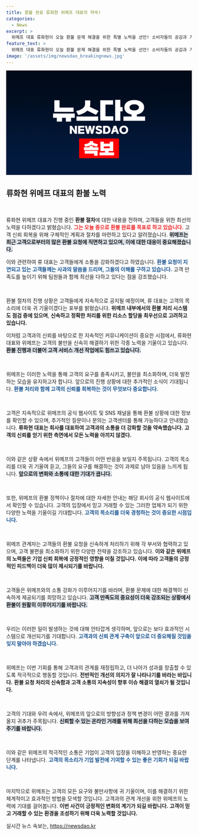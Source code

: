 ```yaml
---
title: 환불 완료 류화현 위메프 대표의 약속!
categories:
  - News
excerpt: >
  위메프 대표 류화현이 오늘 환불 문제 해결을 위한 특별 노력을 선언! 소비자들의 공감과 기대가 커지는 가운데, 그의 진짜 의도는 무엇인지 살펴보자. 클릭해서 자세히 알아보세요!
feature_text: >
  위메프 대표 류화현이 오늘 환불 문제 해결을 위한 특별 노력을 선언! 소비자들의 공감과 기대가 커지는 가운데, 그의 진짜 의도는 무엇인지 살펴보자. 클릭해서 자세히 알아보세요!
image: '/assets/img/newsdao_breakingnews.jpg'
---
```


<p><img src="/assets/img/newsdao_breakingnews.jpg" alt="pcversion 속보" /></p>

<h2 data-ke-size="size26">류화현 위메프 대표의 환불 노력</h2>

<p data-ke-size="size16">&nbsp;</p>

<p>류화현 위메프 대표가 진행 중인 <b>환불 절차</b>에 대한 내용을 전하며, 고객들을 위한 최선의 노력을 다하겠다고 밝혔습니다. <b><span style="color: #ee2323;">그는 오늘 중으로 환불 완료를 목표로 하고 있습니다.</span></b> 고객 신뢰 회복을 위해 구체적인 계획과 절차를 마련하고 있다고 알려졌습니다. <b><span style="background-color: #21538527;">위메프는 최근 고객으로부터의 많은 환불 요청에 직면하고 있으며, 이에 대한 대응이 중요해졌습니다.</span></b> </p>

<p>이와 관련하여 류 대표는 고객들에게 소통을 강화하겠다고 하였습니다. <b><span style="color: #1a5490;">환불 요청이 지연되고 있는 고객들께는 사과의 말씀을 드리며, 그들의 이해를 구하고 있습니다.</span></b> 고객 만족도를 높이기 위해 팀원들과 함께 최선을 다하고 있다는 점을 강조했습니다.</p>

<p data-ke-size="size16">&nbsp;</p>

<p>환불 절차의 진행 상황은 고객들에게 지속적으로 공지될 예정이며, 류 대표는 고객의 목소리에 더욱 귀 기울이겠다는 포부를 밝혔습니다. <b>위메프 내부에서의 환불 처리 시스템도 점검 중에 있으며</b>, <b><span style="ee2323;">신속하고 정확한 처리를 위한 리소스 할당을 최우선으로 고려하고 있습니다.</span></b> </p>

<p>이처럼 고객과의 신뢰를 바탕으로 한 지속적인 커뮤니케이션이 중요한 시점에서, 류화현 대표와 위메프는 고객의 불만을 신속히 해결하기 위한 각종 노력을 기울이고 있습니다. <b><span style="background-color: #21538527;">환불 진행과 더불어 고객 서비스 개선 작업에도 힘쓰고 있습니다.</span></b> </p>

<p data-ke-size="size16">&nbsp;</p>

<p>위메프는 이러한 노력을 통해 고객의 요구를 충족시키고, 불만을 최소화하며, 더욱 발전하는 모습을 유지하고자 합니다. 앞으로의 진행 상황에 대한 추가적인 소식이 기대됩니다. <b><span style="color: #1a5490;">환불 처리와 함께 고객의 신뢰를 회복하는 것이 무엇보다 중요합니다.</span></b> </p>

<p data-ke-size="size16">&nbsp;</p>

<p>고객은 지속적으로 위메프의 공식 웹사이트 및 SNS 채널을 통해 환불 상황에 대한 정보를 확인할 수 있으며, 추가적인 질문이나 문의는 고객센터를 통해 가능하다고 안내했습니다. <b>류화현 대표는 회사를 대표하여 고객과의 소통을 더 강화할 것을 약속했습니다.</b> <b><span style="ee2323;">고객의 신뢰를 얻기 위한 측면에서 모든 노력을 아끼지 않겠다.</span></b></p>

<p data-ke-size="size16">&nbsp;</p>

<p>이와 같은 상황 속에서 위메프의 고객들이 어떤 반응을 보일지 주목됩니다. 고객의 목소리를 더욱 귀 기울여 듣고, 그들의 요구를 해결하는 것이 과제로 남아 있음을 느끼게 됩니다. <b><span style="background-color: #21538527;">앞으로의 변화와 소통에 대한 기대가 큽니다.</span></b> </p>

<p data-ke-size="size16">&nbsp;</p>

<p>또한, 위메프의 환불 정책이나 절차에 대한 자세한 안내는 해당 회사의 공식 웹사이트에서 확인할 수 있습니다. 고객의 입장에서 믿고 거래할 수 있는 그러한 업체가 되기 위한 다양한 노력을 기울이길 기대합니다. <b><span style="color: #1a5490;">고객의 목소리를 더욱 경청하는 것이 중요한 시점입니다.</span></b> </p>

<p data-ke-size="size16">&nbsp;</p>

<p>위메프 관계자는 고객들의 환불 요청을 신속하게 처리하기 위해 각 부서와 협력하고 있으며, 고객 불편을 최소화하기 위한 다양한 전략을 강조하고 있습니다. <b>이와 같은 위메프의 노력들은 기업 신뢰 회복에 긍정적인 영향을 미칠 것입니다.</b> <b><span style="ee2323;">이에 따라 고객들의 긍정적인 피드백이 더욱 많이 제시되기를 바랍니다.</span></b> </p>

<p data-ke-size="size16">&nbsp;</p>

<p>고객들은 위메프와의 소통 강화가 이루어지기를 바라며, 환불 문제에 대한 해결책이 신속하게 제공되기를 희망하고 있습니다. <b><span style="background-color: #21538527;">고객 만족도의 중요성이 더욱 강조되는 상황에서 환불이 원활히 이루어지기를 바랍니다.</span></b> </p>

<p data-ke-size="size16">&nbsp;</p>

<p>우리는 이러한 일이 발생하는 것에 대해 안타깝게 생각하며, 앞으로는 보다 효과적인 시스템으로 개선되기를 기대합니다. <b><span style="color: #1a5490;">고객과의 신뢰 관계 구축이 앞으로 더 중요해질 것임을 잊지 말아야 하겠습니다.</span></b> </p>

<p data-ke-size="size16">&nbsp;</p>

<p>위메프는 이번 기회를 통해 고객과의 관계를 재정립하고, 더 나아가 성과를 창출할 수 있도록 적극적으로 행동할 것입니다. <b>전반적인 개선의 의지가 잘 나타나기를 바라는 바입니다.</b> <b><span style="ee2323;">환불 요청 처리의 신속함과 고객 소통의 지속성이 향후 이슈 해결의 열쇠가 될 것입니다.</span></b> </p>

<p data-ke-size="size16">&nbsp;</p>

<p>고객의 기대와 우려 속에서, 위메프의 앞으로의 방향성과 정책 변경이 어떤 결과를 가져올지 귀추가 주목됩니다. <b><span style="background-color: #21538527;">신뢰할 수 있는 온라인 거래를 위해 최선을 다하는 모습을 보여주기를 바랍니다.</span></b> </p>

<p data-ke-size="size16">&nbsp;</p>

<p>이와 같은 위메프의 적극적인 소통은 기업이 고객의 입장을 이해하고 반영하는 중요한 단계를 나타냅니다. <b><span style="color: #1a5490;">고객의 목소리가 기업 발전에 기여할 수 있는 좋은 기회가 되길 바랍니다.</span></b> </p>

<p data-ke-size="size16">&nbsp;</p>

<p>마지막으로 위메프는 고객의 모든 요구와 불만사항에 귀 기울이며, 이를 해결하기 위한 체계적이고 효과적인 방법을 모색할 것입니다. 고객과의 관계 개선을 위한 위메프의 노력에 기대를 걸어봅니다. <b>이번 사건이 긍정적인 변화의 계기가 되길 바랍니다.</b> <b><span style="ee2323;">고객이 믿고 거래할 수 있는 환경을 조성하기 위해 더욱 노력할 것입니다.</span></b> </p>
실시간 뉴스 속보는, <a href="https://newsdao.kr" rel="dofollow">https://newsdao.kr</a>


